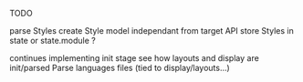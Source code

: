 TODO

parse Styles
create Style model independant from target API
store Styles in state or state.module ?

continues implementing init stage
see how layouts and display are init/parsed
Parse languages files (tied to display/layouts...)